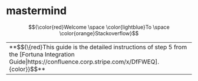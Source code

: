 # mastermind

$${\color{red}Welcome \space \color{lightblue}To \space \color{orange}Stackoverflow}$$

<table><tr><td>**$${\{red}This guide is the detailed instructions of step 5 from the [Fortuna Integration Guide|https://confluence.corp.stripe.com/x/DfFWEQ].{color}}$$**</td></tr></table>

